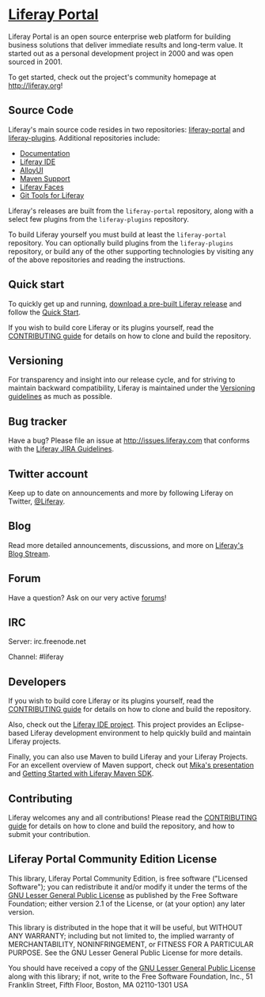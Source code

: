 [Liferay Portal](http://www.liferay.com/community/liferay-projects/liferay-portal)
=================

Liferay Portal is an open source enterprise web platform for building business solutions that deliver immediate results and long-term value. It started out as a personal development project in 2000 and was open sourced in 2001.

To get started, check out the project's community homepage at http://liferay.org!

Source Code
-----------
Liferay's main source code resides in two repositories: [liferay-portal](https://github.com/liferay/liferay-portal) and [liferay-plugins](https://github.com/liferay/liferay-plugins).  Additional repositories include:

* [Documentation](https://github.com/liferay/liferay-docs)
* [Liferay IDE](https://github.com/liferay/liferay-ide)
* [AlloyUI](https://github.com/liferay/alloy-ui)
* [Maven Support](https://github.com/liferay/liferay-maven-support)
* [Liferay Faces](https://github.com/liferay/liferay-faces)
* [Git Tools for Liferay](https://github.com/liferay/git-tools)

Liferay's releases are built from the `liferay-portal` repository, along with a select few plugins from the `liferay-plugins` repository.  

To build Liferay yourself you must build at least the `liferay-portal` repository.  You can optionally build plugins from the `liferay-plugins` repository, or build any of the other supporting technologies by visiting any of the above repositories and reading the instructions.

Quick start
-----------

To quickly get up and running, [download a pre-built Liferay release](http://liferay.com/downloads) and follow the [Quick Start](http://liferay.com/quick-start).

If you wish to build core Liferay or its plugins yourself, read the [CONTRIBUTING guide](https://github.com/liferay/liferay-portal/CONTRIBUTING.md) for details on how to clone and build the repository.

Versioning
----------

For transparency and insight into our release cycle, and for striving to maintain backward compatibility, Liferay is maintained under the [Versioning guidelines](http://www.liferay.com/community/wiki/-/wiki/Main/Liferay+Versioning+Policy) as much as possible.

Bug tracker
-----------

Have a bug? Please file an issue at http://issues.liferay.com that conforms with the [Liferay JIRA Guidelines](http://www.liferay.com/community/wiki/-/wiki/Main/JIRA).

Twitter account
---------------

Keep up to date on announcements and more by following Liferay on Twitter, [@Liferay](http://twitter.com/Liferay).


Blog
----

Read more detailed announcements, discussions, and more on [Liferay's Blog Stream](http://www.liferay.com/community/blogs).

Forum
-----

Have a question? Ask on our very active [forums](http://www.liferay.com/community/forums)!

IRC
---

Server: irc.freenode.net

Channel: #liferay

Developers
----------

If you wish to build core Liferay or its plugins yourself, read the [CONTRIBUTING guide](https://github.com/liferay/liferay-portal/CONTRIBUTING.md) for details on how to clone and build the repository.

Also, check out the [Liferay IDE project](http://www.liferay.com/community/liferay-projects/liferay-ide).  This project provides an Eclipse-based Liferay development environment to help quickly build and maintain Liferay projects.

Finally, you can also use Maven to build Liferay and your Liferay Projects.  For an excellent overview of Maven support, check out [Mika's presentation](http://www.slideshare.net/koivimik/developing-liferay-plugins-with-maven) and [Getting Started with Liferay Maven SDK](http://www.liferay.com/web/mika.koivisto/blog/-/blogs/12322618).

Contributing
------------

Liferay welcomes any and all contributions!  Please read the [CONTRIBUTING guide](https://github.com/liferay/liferay-portal/CONTRIBUTING.md) for details on how to clone and build the repository, and how to submit your contribution.

Liferay Portal Community Edition License
----------------------------------------

This library, Liferay Portal Community Edition, is free software ("Licensed Software"); you can redistribute it and/or modify it under the terms of the [GNU Lesser General Public License](http://www.gnu.org/licenses/lgpl-2.1.html) as published by the Free Software Foundation; either version 2.1 of the License, or (at your option) any later version.

This library is distributed in the hope that it will be useful, but WITHOUT ANY WARRANTY; including but not limited to, the implied warranty of MERCHANTABILITY, NONINFRINGEMENT, or FITNESS FOR A PARTICULAR PURPOSE. See the GNU Lesser General Public License for more details.

You should have received a copy of the [GNU Lesser General Public License](http://www.gnu.org/licenses/lgpl-2.1.html) along with this library; if not, write to the Free Software Foundation, Inc., 51 Franklin Street, Fifth Floor, Boston, MA 02110-1301 USA

